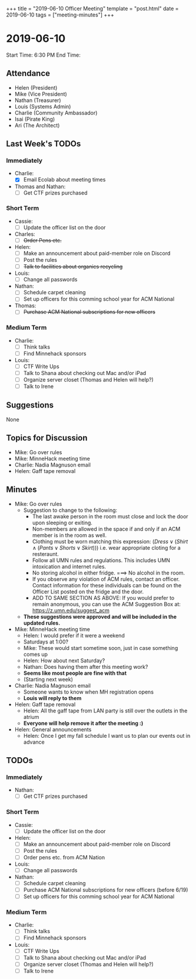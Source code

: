 +++
title = "2019-06-10 Officer Meeting"
template = "post.html"
date = 2019-06-10
tags = ["meeting-minutes"]
+++
# 2019-06-10

Start Time: 6:30 PM
End Time:   

## Attendance
 - Helen      (President)
 - Mike       (Vice President)
 - Nathan     (Treasurer)
 - Louis      (Systems Admin)
 - Charlie    (Community Ambassador)
 - Isai       (Pirate King)
 - Ari        (The Architect)

## Last Week's TODOs
### Immediately
 - Charlie:
     - [x] Email Ecolab about meeting times
 - Thomas and Nathan:
     - [ ] Get CTF prizes purchased
### Short Term
 - Cassie:
     - [ ] Update the officer list on the door
 - Charles:
     - [ ] ~~Order Pens etc.~~
 - Helen:
     - [ ] Make an announcement about paid-member role on Discord
     - [ ] Post the rules
     - [ ] ~~Talk to facilities about organics recycling~~
 - Louis:
     - [ ] Change all passwords
 - Nathan:
     - [ ] Schedule carpet cleaning
     - [ ] Set up officers for this comming school year for ACM National
 - Thomas:
     - [ ] ~~Purchase ACM National subscriptions for new officers~~
### Medium Term
 - Charlie:
     - [ ] Think talks
     - [ ] Find Minnehack sponsors
 - Louis:
     - [ ] CTF Write Ups
     - [ ] Talk to Shana about checking out Mac and/or iPad
     - [ ] Organize server closet (Thomas and Helen will help?)
     - [ ] Talk to Irene

## Suggestions
None

## Topics for Discussion
 - Mike: Go over rules
 - Mike: MinneHack meeting time
 - Charlie: Nadia Magnuson email
 - Helen: Gaff tape removal

## Minutes
 - Mike: Go over rules
     - Suggestion to change to the following:
         - The last awake person in the room must close and lock the door upon sleeping or exiting.
         - Non-members are allowed in the space if and only if an ACM member is in the room as well.
         - Clothing must be worn matching this expression: $(Dress \lor (Shirt \land (Pants \lor Shorts \lor Skirt)))$ i.e. wear appropriate cloting for a resteraunt.
         - Follow all UMN rules and regulations. This includes UMN intoxication and internet rules.
         - No storing alcohol in either fridge. ===> No alcohol in the room.
         - If you observe any violation of ACM rules, contact an officer. Contact information for these individuals can be found on the Officer List posted on the fridge and the door.
         - ADD TO SAME SECTION AS ABOVE: If you would prefer to remain anonymous, you can use the ACM Suggestion Box at: https://z.umn.edu/suggest_acm
     - **These suggestions were approved and will be included in the updated rules.**
 - Mike: MinneHack meeting time
     - Helen: I would prefer if it were a weekend
     - Saturdays at 1:00?
     - Mike: These would start sometime soon, just in case something comes up
     - Helen: How about next Saturday?
     - Nathan: Does having them after this meeting work?
     - **Seems like most people are fine with that**
     - (Starting next week)
 - Charlie: Nadia Magnuson email
     - Someone wants to know when MH registration opens
     - **Louis will reply to them**
 - Helen: Gaff tape removal
     - Helen: All the gaff tape from LAN party is still over the outlets in the atrium
     - **Everyone will help remove it after the meeting :)**
 - Helen: General announcements
     - Helen: Once I get my fall schedule I want us to plan our events out in advance

## TODOs
### Immediately
 - Nathan:
     - [ ] Get CTF prizes purchased
### Short Term
 - Cassie:
     - [ ] Update the officer list on the door
 - Helen:
     - [ ] Make an announcement about paid-member role on Discord
     - [ ] Post the rules
     - [ ] Order pens etc. from ACM Nation
 - Louis:
     - [ ] Change all passwords
 - Nathan:
     - [ ] Schedule carpet cleaning
     - [ ] Purchase ACM National subscriptions for new officers (before 6/19)
     - [ ] Set up officers for this comming school year for ACM National
### Medium Term
 - Charlie:
     - [ ] Think talks
     - [ ] Find Minnehack sponsors
 - Louis:
     - [ ] CTF Write Ups
     - [ ] Talk to Shana about checking out Mac and/or iPad
     - [ ] Organize server closet (Thomas and Helen will help?)
     - [ ] Talk to Irene
